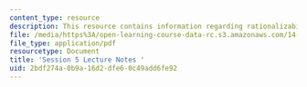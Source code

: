 ```yaml
---
content_type: resource
description: This resource contains information regarding rationalizability.
file: /media/https%3A/open-learning-course-data-rc.s3.amazonaws.com/14-12-economic-applications-of-game-theory-fall-2012/2bdf274a0b9a16d2dfe60c49add6fe92_MIT14_12F12_chapter5.pdf
file_type: application/pdf
resourcetype: Document
title: 'Session 5 Lecture Notes '
uid: 2bdf274a-0b9a-16d2-dfe6-0c49add6fe92
---
```

